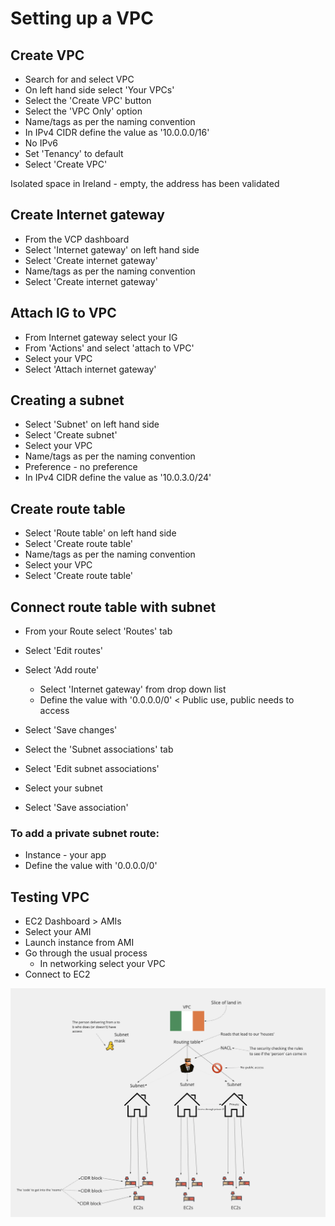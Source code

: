 # Setting up a VPC

## Create VPC

- Search for and select VPC
- On left hand side select 'Your VPCs'
- Select the 'Create VPC' button
- Select the 'VPC Only' option
- Name/tags as per the naming convention
- In IPv4 CIDR define the value as '10.0.0.0/16'
- No IPv6
- Set 'Tenancy' to default
- Select 'Create VPC'

Isolated space in Ireland - empty, the address has been validated

## Create Internet gateway

- From the VCP dashboard
- Select 'Internet gateway' on left hand side
- Select 'Create internet gateway'
- Name/tags as per the naming convention
- Select 'Create internet gateway'

## Attach IG to VPC

- From Internet gateway select your IG
- From 'Actions' and select 'attach to VPC'
- Select your VPC
- Select 'Attach internet gateway'

## Creating a subnet

- Select 'Subnet' on left hand side
- Select 'Create subnet'
- Select your VPC
- Name/tags as per the naming convention
- Preference - no preference
- In IPv4 CIDR define the value as '10.0.3.0/24'

## Create route table

- Select 'Route table' on left hand side
- Select 'Create route table'
- Name/tags as per the naming convention
- Select your VPC
- Select 'Create route table'

## Connect route table with subnet

- From your Route select 'Routes' tab
- Select 'Edit routes'
- Select 'Add route'
  - Select 'Internet gateway' from drop down list
  - Define the value with '0.0.0.0/0' < Public use, public needs to access
- Select 'Save changes'

- Select the 'Subnet associations' tab
- Select 'Edit subnet associations'
- Select your subnet
- Select 'Save association'

### To add a private subnet route:

- Instance - your app
- Define the value with '0.0.0.0/0'

## Testing VPC

- EC2 Dashboard > AMIs
- Select your AMI
- Launch instance from AMI
- Go through the usual process
  - In networking select your VPC
- Connect to EC2

![](/img/VPC_diagram.png)
